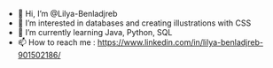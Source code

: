 - 👋 Hi, I’m @Lilya-Benladjreb
- 👀 I’m interested in databases and creating illustrations with CSS
- 🌱 I’m currently learning Java, Python, SQL
- 📫 How to reach me : https://www.linkedin.com/in/lilya-benladjreb-901502186/

<!---
Lilya-Benladjreb/Lilya-Benladjreb is a ✨ special ✨ repository because its `README.md` (this file) appears on your GitHub profile.
You can click the Preview link to take a look at your changes.
--->

